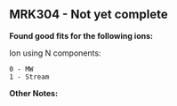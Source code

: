 ## MRK304 - Not yet complete
**Found good fits for the following ions:**

Ion using N components:
```
0 - MW
1 - Stream
```


**Other Notes:**

